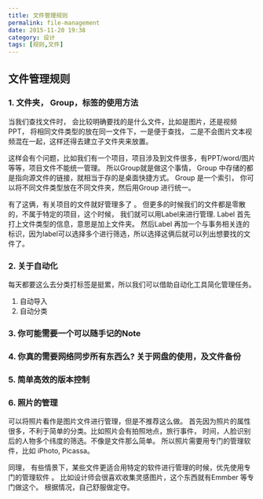 ```yaml
---
title: 文件管理规则
permalink: file-management
date: 2015-11-20 19:38
category: 设计
tags: [规则,文件]
---
```


## 文件管理规则

### 1. 文件夹， Group，标签的使用方法
当我们查找文件时， 会比较明确要找的是什么文件，比如是图片，还是视频PPT， 将相同文件类型的放在同一文件下，一是便于查找， 二是不会图片文本视频混在一起，这样还得去建立子文件夹来放置。

这样会有个问题，比如我们有一个项目，项目涉及到文件很多，有PPT/word/图片等等，项目文件不能统一管理。 所以Group就是做这个事情， Group 中存储的都是指向源文件的链接，就相当于存的是桌面快捷方式。 Group 是一个索引， 你可以将不同文件类型放在不同文件夹，然后用Group 进行统一。

有了这俩，有关项目的文件就好管理多了 。 但更多的时候我们的文件都是零散的，不属于特定的项目，这个时候， 我们就可以用Label来进行管理. Label 首先打上文件类型的信息，意思是加上文件夹。 然后Label 再加一个与事务相关连的标识，因为label可以选择多个进行筛选，所以选择这俩后就可以列出想要找的文件了。 

### 2. 关于自动化

每天都要这么去分类打标签是挺累，所以我们可以借助自动化工具简化管理任务。 

1. 自动导入
2. 自动分类


### 3. 你可能需要一个可以随手记的Note

### 4. 你真的需要网络同步所有东西么? 关于网盘的使用，及文件备份

### 5. 简单高效的版本控制

### 6. 照片的管理

可以将照片看作是图片文件进行管理，但是不推荐这么做。 首先因为照片的属性很多，不利于简单的分类。比如照片会有拍照地点，旅行事件， 时间，人脸识别后的人物多个纬度的筛选。不像是文件那么简单。 所以照片需要用专门的管理软件，比如 iPhoto, Picassa。

同理， 有些情景下，某些文件更适合用特定的软件进行管理的时候，优先使用专门的管理软件 。 比如设计师会很喜欢收集灵感图片，这个东西就有Emmber 等专门做这个。 根据情况，自己舒服做定夺。
